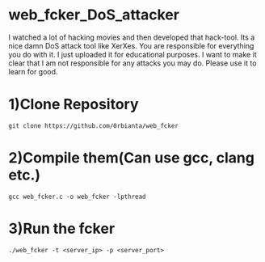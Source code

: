 # web_fcker_DoS_attacker
I watched a lot of hacking movies and then developed that hack-tool. Its a nice damn DoS attack tool like XerXes. You are responsible for everything you do with it. I just uploaded it for educational purposes. I want to make it clear that I am not responsible for any attacks you may do. Please use it to learn for good. 

# 1)Clone Repository
```
git clone https://github.com/0rbianta/web_fcker
```
# 2)Compile them(Can use gcc, clang etc.)
```
gcc web_fcker.c -o web_fcker -lpthread
```
# 3)Run the fcker
```
./web_fcker -t <server_ip> -p <server_port>
```
